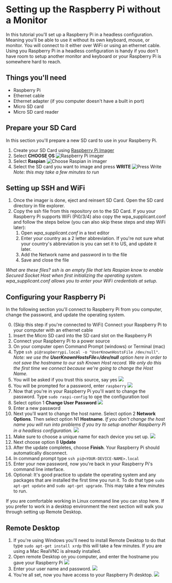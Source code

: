 # Setting up the Raspberry Pi without a Monitor
In this tutorial you'll set up a Raspberry Pi in a headless configuration. Meaning you'll be able to use it without its own keyboard, mouse, or monitor. You will connect to it either over WiFi or using an ethernet cable. Using you Raspberry Pi in a headless configuration is handy if you don't have room to setup another monitor and keyboard or your Raspberry Pi is somewhere hard to reach. 
## Things you'll need
- Raspberry Pi
- Ethernet cable
- Ethernet adapter (if you computer doesn't have a built in port)
- Micro SD card
- Micro SD card reader
## Prepare your SD Card
In this section you'll prepare a new SD card to use in your Raspberry Pi.
1. Create your SD Card using [Raspberry Pi Imager](https://www.raspberrypi.org/blog/raspberry-pi-imager-imaging-utility/)
1. Select **CHOOSE OS**
![Raspberry Pi imager](images/raspberry-pi-imager.png)
1. Select **Raspian**
![Choose Raspian in imager](images/select-os.png)
1. Select the SD card you want to image and press **WRITE**
![Press Write](images/write.png)
*Note: this may take a few minutes to run*
## Setting up SSH and WiFi
1. Once the imager is done, eject and reinsert SD Card. Open the SD card directory in file explorer.
1. Copy the ssh file from this repository on to the SD Card. If you your Raspberry Pi supports WiFi (Pi0/3/4) also copy the wpa_supplicant.conf and follow the steps below (you can also skip these steps and step WiFi later):
    1. Open *wpa_supplicant.conf* in a text editor
    1. Enter your country as a 2 letter abbreviation. If you're not sure what your country's abbreviation is you can set it to US, and update it later.
    1. Add the Network name and password in to the file
    1. Save and close the file

*What are these files? ssh is an empty file that lets Raspian know to enable Secured Socket Host when first initializing the operating system. wpa_supplicant.conf allows you to enter your WiFi credentials at setup.*

## Configuring your Raspberry Pi
In the following section you'll connect to Raspberry Pi from you computer, change the password, and update the operating system.

0. (Skip this step if you're connected to WiFi) Connect your Raspberry Pi to your computer with an ethernet cable
1. Insert the Micro SD card into the SD card slot on the Raspberry Pi
1. Connect your Raspberry Pi to a power source
1. On your computer open Command Prompt (windows) or Terminal (mac)
1. Type `ssh pi@raspberrypi.local -o "UserKnownHostsFile /dev/null"`. *Note: we use the **UserKnownHostsFile=/dev/null** option here in order to not save the hostname to our ssh Known Host record. We only do this the first time we connect because we're going to change the Host Name.*
1. You will be asked if you trust this source, say yes
![](images/ssh-wifi.png)
1. You will be prompted for a password, enter `raspberry` 
![](images/ssh-wifi-logged-in.png)
1. Now that you're in your Raspberry Pi you'll want to change the password. Type `sudo raspi-config` to ope the configuration tool
1. Select option 1 **Change User Password**
![](images/raspi-config.png)
1. Enter a new password
1. Next you'll want to change the host name. Select option 2 **Network Options**. Then select option N1 **Hostname**. *If you don't change the host name you will run into problems if you try to setup another Raspberry Pi in a headless configuration.*
![](images/raspi-config-network.png)
1. Make sure to choose a unique name for each device you set up.
![](images/raspi-config-network-hostname.png)
1. Next choose option 8 **Update**
1. After the update completes, choose **Finish**. Your Raspberry Pi should automatically disconnect.
1. In command prompt type `ssh pi@<YOUR-DEVICE-NAME>.local`
1. Enter your new password, now you're back in your Raspberry Pi's command line interface.
1. Optional: It's good practice to update the operating system and any packages that are installed the first time you run it. To do that type `sudo apt-get update` and `sudo apt-get upgrade`. This may take a few minutes to run.

If you are comfortable working in Linux command line you can stop here. If you prefer to work in a desktop environment the next section will walk you through setting up Remote Desktop.

## Remote Desktop
1. If you're using Windows you'll need to install Remote Desktop to do that type `sudo apt-get install xrdp` this will take a few minutes. If you are using a Mac RealVNC is already installed.
2. Open remote Desktop on you computer, and enter the hostname you gave your Raspberry Pi
![](images/remote.png)
3. Enter your user name and password.
![](images/remote-desktop.png)
4. You're all set, now you have access to your Raspberry Pi desktop.
![](images/pi-desktop.png)



    

